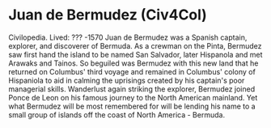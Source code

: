# Juan de Bermudez (Civ4Col)

Civilopedia.
Lived: ??? -1570
Juan de Bermudez was a Spanish captain, explorer, and discoverer of Bermuda. As a crewman on the Pinta, Bermudez saw first hand the island to be named San Salvador, later Hispanola and met Arawaks and Tainos. So beguiled was Bermudez with this new land that he returned on Columbus' third voyage and remained in Columbus' colony of Hispaniola to aid in calming the uprisings created by his captain's poor managerial skills. Wanderlust again striking the explorer, Bermudez joined Ponce de Leon on his famous journey to the North American mainland. Yet what Bermudez will be most remembered for will be lending his name to a small group of islands off the coast of North America - Bermuda.